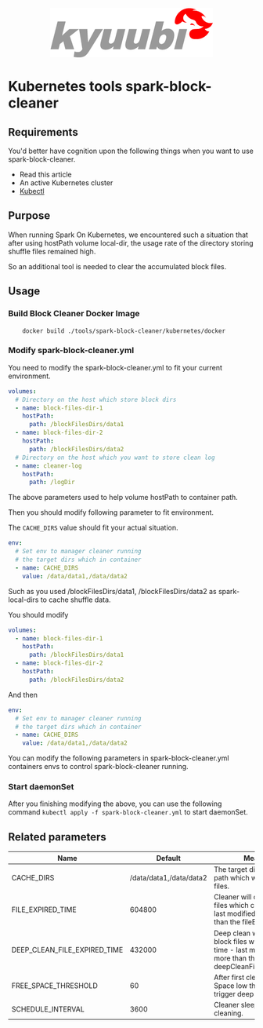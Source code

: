 <div align=center>

![](../imgs/kyuubi_logo.png)

</div>

# Kubernetes tools spark-block-cleaner

## Requirements
You'd better have cognition upon the following things when you want to use spark-block-cleaner.

* Read this article
* An active Kubernetes cluster
* [Kubectl](https://kubernetes.io/docs/reference/kubectl/overview/)

## Purpose

When running Spark On Kubernetes, we encountered such a situation that after using hostPath volume local-dir, the usage rate of the directory storing shuffle files remained high.

So an additional tool is needed to clear the accumulated block files.

## Usage

### Build Block Cleaner Docker Image
```shell
    docker build ./tools/spark-block-cleaner/kubernetes/docker
```

### Modify spark-block-cleaner.yml
You need to modify the spark-block-cleaner.yml to fit your current environment.

```yaml
volumes:
  # Directory on the host which store block dirs
  - name: block-files-dir-1
    hostPath:
      path: /blockFilesDirs/data1
  - name: block-files-dir-2
    hostPath:
      path: /blockFilesDirs/data2
  # Directory on the host which you want to store clean log
  - name: cleaner-log
    hostPath:
      path: /logDir
```

The above parameters used to help volume hostPath to container path.

Then you should modify following parameter to fit environment.

The `CACHE_DIRS` value should fit your actual situation.

```yaml
env:
  # Set env to manager cleaner running
  # the target dirs which in container
  - name: CACHE_DIRS
    value: /data/data1,/data/data2
```

Such as you used /blockFilesDirs/data1, /blockFilesDirs/data2 as spark-local-dirs to cache shuffle data.

You should modify
```yaml
volumes:
  - name: block-files-dir-1
    hostPath:
      path: /blockFilesDirs/data1
  - name: block-files-dir-2
    hostPath:
      path: /blockFilesDirs/data2
```

And then

```yaml
env:
  # Set env to manager cleaner running
  # the target dirs which in container
  - name: CACHE_DIRS
    value: /data/data1,/data/data2
```
You can modify the following parameters in spark-block-cleaner.yml containers envs to control spark-block-cleaner running.

### Start daemonSet

After you finishing modifying the above, you can use the following command `kubectl apply -f spark-block-cleaner.yml` to start daemonSet.

## Related parameters

Name | Default | Meaning
--- | --- | ---
CACHE_DIRS | /data/data1,/data/data2 | The target dirs in container path which will clean block files.
FILE_EXPIRED_TIME | 604800 | Cleaner will clean the block files which current time - last modified time  more than the fileExpiredTime.
DEEP_CLEAN_FILE_EXPIRED_TIME | 432000 | Deep clean will clean the block files which current time - last modified time  more than the deepCleanFileExpiredTime.
FREE_SPACE_THRESHOLD | 60 | After first clean, if free Space low than threshold trigger deep clean.
SCHEDULE_INTERVAL | 3600 | Cleaner sleep between cleaning.
